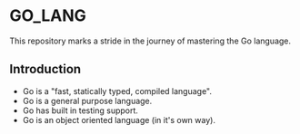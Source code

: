 # GO_LANG
This repository marks a stride in the journey of mastering the Go language.

## Introduction

- Go is a "fast, statically typed, compiled language".
- Go is a general purpose language.
- Go has built in testing support.
- Go is an object oriented language (in it's own way).